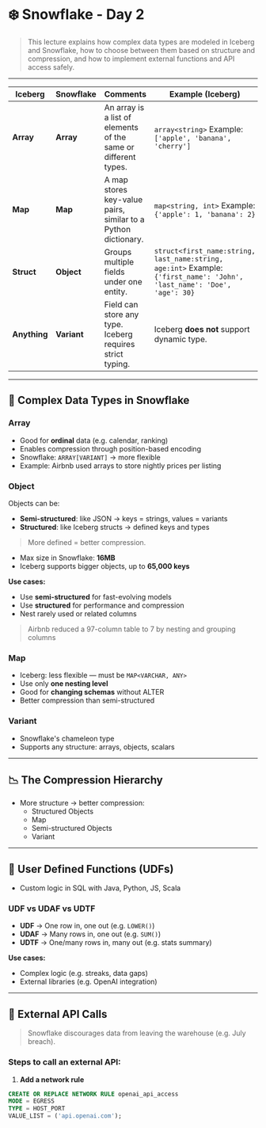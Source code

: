 # ❄️ Snowflake - Day 2

> This lecture explains how complex data types are modeled in Iceberg and Snowflake, how to choose between them based on structure and compression, and how to implement external functions and API access safely.

---

| Iceberg     | Snowflake   | Comments                                                                               | Example (Iceberg)                                               | Example (Snowflake)                                                                 |
|-------------|-------------|----------------------------------------------------------------------------------------|------------------------------------------------------------------|--------------------------------------------------------------------------------------|
| **Array**   | **Array**   | An array is a list of elements of the same or different types.                        | `array<string>` Example: `['apple', 'banana', 'cherry']`        | `ARRAY` Example: `ARRAY_CONSTRUCT('apple', 'banana', 'cherry')`                     |
| **Map**     | **Map**     | A map stores key-value pairs, similar to a Python dictionary.                         | `map<string, int>` Example: `{'apple': 1, 'banana': 2}`          | `OBJECT` as Map (or `MAP`) Example: `OBJECT_CONSTRUCT('apple', 1, 'banana', 2)`      |
| **Struct**  | **Object**  | Groups multiple fields under one entity.                                              | `struct<first_name:string, last_name:string, age:int>` Example: `{'first_name': 'John', 'last_name': 'Doe', 'age': 30}` | `OBJECT` Example: `OBJECT_CONSTRUCT('first_name', 'John', 'last_name', 'Doe', 'age', 30)` |
| **Anything**| **Variant** | Field can store any type. Iceberg requires strict typing.                             | Iceberg **does not** support dynamic type.                       | `VARIANT` Example: `ARRAY_CONSTRUCT('text', 42, OBJECT_CONSTRUCT('key', 'value'), TRUE)` |

---

## 🔄 Complex Data Types in Snowflake

### Array

- Good for **ordinal** data (e.g. calendar, ranking)
- Enables compression through position-based encoding
- Snowflake: `ARRAY[VARIANT]` → more flexible
- Example: Airbnb used arrays to store nightly prices per listing

### Object

Objects can be:

- **Semi-structured**: like JSON → keys = strings, values = variants
- **Structured**: like Iceberg structs → defined keys and types

> More defined = better compression.

- Max size in Snowflake: **16MB**
- Iceberg supports bigger objects, up to **65,000 keys**

**Use cases:**

- Use **semi-structured** for fast-evolving models
- Use **structured** for performance and compression
- Nest rarely used or related columns

> Airbnb reduced a 97-column table to 7 by nesting and grouping columns

### Map

- Iceberg: less flexible — must be `MAP<VARCHAR, ANY>`
- Use only **one nesting level**
- Good for **changing schemas** without ALTER
- Better compression than semi-structured

### Variant

- Snowflake's chameleon type
- Supports any structure: arrays, objects, scalars

---

## 📉 The Compression Hierarchy

- More structure → better compression:
  - Structured Objects
  - Map
  - Semi-structured Objects
  - Variant

---

## 💪 User Defined Functions (UDFs)

- Custom logic in SQL with Java, Python, JS, Scala

### UDF vs UDAF vs UDTF

- **UDF** → One row in, one out (e.g. `LOWER()`)
- **UDAF** → Many rows in, one out (e.g. `SUM()`)
- **UDTF** → One/many rows in, many out (e.g. stats summary)

**Use cases:**

- Complex logic (e.g. streaks, data gaps)
- External libraries (e.g. OpenAI integration)

---

## 🚨 External API Calls

> Snowflake discourages data from leaving the warehouse (e.g. July breach).

### Steps to call an external API:

1. **Add a network rule**
```sql
CREATE OR REPLACE NETWORK RULE openai_api_access
MODE = EGRESS
TYPE = HOST_PORT
VALUE_LIST = ('api.openai.com');
